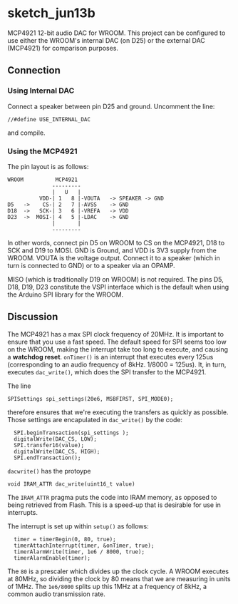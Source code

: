 # sketch_jun13b

MCP4921 12-bit audio DAC for WROOM. This project can be configured to use either the WROOM's internal DAC (on D25) or the external DAC (MCP4921) for comparison purposes.

## Connection

### Using Internal DAC

Connect a speaker between pin D25 and ground. Uncomment the line:
```
//#define USE_INTERNAL_DAC
```
and compile.

### Using the MCP4921

The pin layout is as follows:
```
WROOM          MCP4921
              ---------
              |   U   |
          VDD-| 1   8 |-VOUTA   -> SPEAKER -> GND
D5   ->    CS-| 2   7 |-AVSS    -> GND
D18  ->   SCK-| 3   6 |-VREFA   -> VDD
D23  ->  MOSI-| 4   5 |-LDAC    -> GND
              |       |
              ---------
```

In other words, connect pin D5 on WROOM to CS on the MCP4921, D18 to SCK and D19 to MOSI.
GND is Ground, and VDD is 3V3 supply from the WROOM. VOUTA is the voltage output. Connect it to a speaker (which in turn is connected to GND) or to a speaker via an OPAMP.

MISO (which is traditionally D19 on WROOM) is not required. The pins D5, D18, D19, D23 constitute the VSPI interface which is the default when using the Arduino SPI library for the WROOM.


## Discussion

The MCP4921 has a max SPI clock frequency of 20MHz. It is important to ensure that you use a fast speed. The default speed for SPI seems too low on the WROOM, making the interrupt take too long to execute, and causing a **watchdog reset**. `onTimer()` is an interrupt that executes every 125us (corresponding to an audio frequency of 8kHz. 1/8000 = 125us). It, in turn, executes `dac_write()`, which does the SPI transfer to the MCP4921.

The line
```
SPISettings spi_settings(20e6, MSBFIRST, SPI_MODE0);
```
therefore ensures that we're executing the transfers as quickly as possible. Those settings are encapulated in `dac_write()` by the code:
```
  SPI.beginTransaction(spi_settings );
  digitalWrite(DAC_CS, LOW);
  SPI.transfer16(value);
  digitalWrite(DAC_CS, HIGH);
  SPI.endTransaction();
```

`dacwrite()` has the protoype 
```
void IRAM_ATTR dac_write(uint16_t value) 
```
The `IRAM_ATTR` pragma puts the code into IRAM memory, as opposed to being retrieved from Flash. This is a speed-up that is desirable for use in interrupts.

The interrupt is set up within `setup()` as follows:
```
  timer = timerBegin(0, 80, true);
  timerAttachInterrupt(timer, &onTimer, true);
  timerAlarmWrite(timer, 1e6 / 8000, true);
  timerAlarmEnable(timer);
```  
The `80` is a prescaler which divides up the clock cycle. A WROOM executes at 80MHz, so dividing the clock by 80 means that we are measuring in units of 1MHz. The `1e6/8000` splits up this 1MHz at a frequency of 8kHz, a common audio transmission rate.
